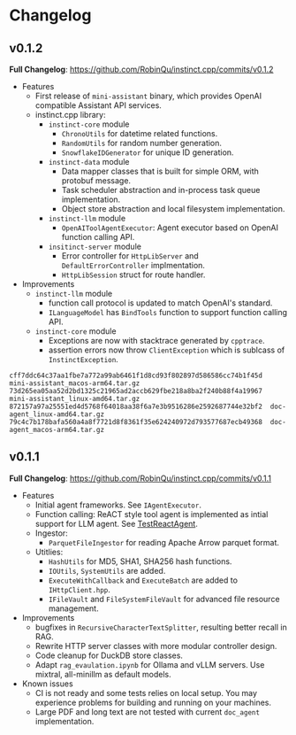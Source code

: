 # Changelog

## v0.1.2

**Full Changelog**: https://github.com/RobinQu/instinct.cpp/commits/v0.1.2


* Features
    * First release of `mini-assistant` binary, which provides OpenAI compatible Assistant API services.
    * instinct.cpp library:
        * `instinct-core` module
            * `ChronoUtils` for datetime related functions.
            * `RandomUtils` for random number generation.
            * `SnowflakeIDGenerator` for unique ID generation.
        * `instinct-data` module
            * Data mapper classes that is built for simple ORM, with protobuf message.
            * Task scheduler abstraction and in-process task queue implementation.
            * Object store abstraction and local filesystem implementation.
        * `instinct-llm` module
            * `OpenAIToolAgentExecutor`: Agent executor based on OpenAI function calling API.
        * `insitinct-server` module
            * Error controller for `HttpLibServer` and `DefaultErrorController` implmentation.
            * `HttpLibSession` struct for route handler.
* Improvements
    * `instinct-llm` module
        * function call protocol is updated to match OpenAI's standard.
        * `ILanguageModel` has `BindTools` function to support function calling API.
    * `instinct-core` module
        * Exceptions are now with stacktrace generated by `cpptrace`. 
        * assertion errors now throw `ClientException` which is sublcass of `InstinctException`.


```text
cff7ddc64c37aa1fbe7a772a99ab6461f1d8cd93f802897d586586cc74b1f45d  mini-assistant_macos-arm64.tar.gz
73d265ea05aa52d2bd1325c21965ad2accb629fbe218a8ba2f240b88f4a19967  mini-assistant_linux-amd64.tar.gz
872157a97a25551ed4d5768f64018aa38f6a7e3b9516286e2592687744e32bf2  doc-agent_linux-amd64.tar.gz
79c4c7b178bafa560a4a8f7721d8f8361f35e624240972d793577687ecb49368  doc-agent_macos-arm64.tar.gz
```


## v0.1.1

**Full Changelog**: https://github.com/RobinQu/instinct.cpp/commits/v0.1.1

* Features
  * Initial agent frameworks. See `IAgentExecutor`.
  * Function calling: ReACT style tool agent is implemented as intial support for LLM agent. See [TestReactAgent](https://github.com/RobinQu/instinct.cpp/blob/189224e00077777d0cbafb941f564d233adc8ffd/modules/instinct-agent/test/agent/react/TestReACTAgent.cpp).
  * Ingestor:
    * `ParquetFileIngestor` for reading Apache Arrow parquet format.
  * Utitlies: 
    * `HashUtils` for MD5, SHA1, SHA256 hash functions. 
    * `IOUtils`, `SystemUtils` are added.  
    * `ExecuteWithCallback` and `ExecuteBatch` are added to `IHttpClient.hpp`.
    * `IFileVault` and `FileSystemFileVault` for advanced file resource management.
* Improvements
  * bugfixes in `RecursiveCharacterTextSplitter`, resulting  better recall in RAG.
  * Rewrite HTTP server classes with more modular controller design.
  * Code cleanup for DuckDB store classes.
  * Adapt `rag_evaulation.ipynb` for Ollama and vLLM servers. Use mixtral, all-minillm as default models.
* Known issues
  * CI is not ready and some tests relies on local setup.  You may experience problems for building and running on your machines.
  * Large PDF and long text are not tested with current `doc_agent` implementation.
